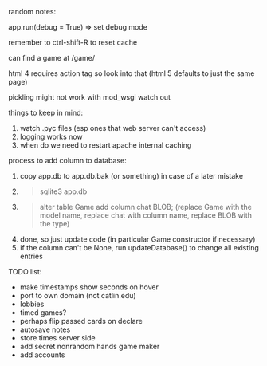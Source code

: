random notes:

app.run(debug = True) => set debug mode

remember to ctrl-shift-R to reset cache

can find a game at /game/<some string>

html 4 requires action tag so look into that
(html 5 defaults to just the same page)

pickling might not work with mod_wsgi watch out

things to keep in mind:
1. watch .pyc files (esp ones that web server can't access)
2. logging works now
3. when do we need to restart apache
   internal caching

process to add column to database:
1. copy app.db to app.db.bak (or something) in case of a later mistake
2. > sqlite3 app.db
3. > alter table Game add column chat BLOB;
   (replace Game with the model name, replace chat with column name, replace BLOB with the type)
4. done, so just update code (in particular Game constructor if necessary)
5. if the column can't be None, run updateDatabase() to change all existing entries

TODO list:
- make timestamps show seconds on hover
- port to own domain (not catlin.edu)
- lobbies
- timed games?
- perhaps flip passed cards on declare
- autosave notes
- store times server side
- add secret nonrandom hands game maker
- add accounts
